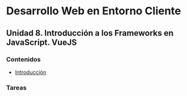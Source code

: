 # Desarrollo Web en Entorno Cliente 
## Unidad 8. Introducción a los Frameworks en JavaScript. VueJS

### Contenidos 
* [Introducción](https://github.com/nebulavision/DAW/blob/main/DWEC/DWEC08/temario/Introduccion%20a%20los%20Frameworks.pdf)

### Tareas 
